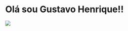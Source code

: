 # Olá sou Gustavo Henrique!!


<picture>
    <source
      srcset="https://github-readme-stats.vercel.app/api?username=gustavosantt&show_icons=true&theme=dark"
      media="(prefers-color-scheme: dark)"
    />
    <source
      srcset="https://github-readme-stats.vercel.app/api?username=gustavosantt&show_icons=true"
      media="(prefers-color-scheme: light), (prefers-color-scheme: no-preference)"
    />
    <img src="https://github-readme-stats.vercel.app/api?username=gustavosantt&show_icons=true" />
  </picture>
